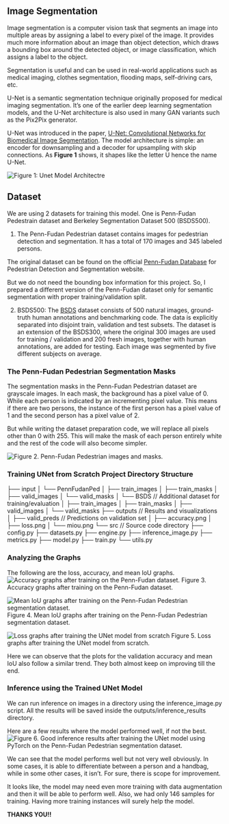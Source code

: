 ## Image Segmentation
Image segmentation is a computer vision task that segments an image into multiple areas by assigning a label to every pixel of the image. It provides much more information about an image than object detection, which draws a bounding box around the detected object, or image classification, which assigns a label to the object.

Segmentation is useful and can be used in real-world applications such as medical imaging, clothes segmentation, flooding maps, self-driving cars, etc. 

U-Net is a semantic segmentation technique originally proposed for medical imaging segmentation. It’s one of the earlier deep learning segmentation models, and the U-Net architecture is also used in many GAN variants such as the Pix2Pix generator. 

U-Net was introduced in the paper, [U-Net: Convolutional Networks for Biomedical Image Segmentation](https://arxiv.org/abs/1505.04597). The model architecture is simple: an encoder for downsampling and a decoder for upsampling with skip connections. As **Figure 1** shows, it shapes like the letter U hence the name U-Net.

![Figure 1: Unet Model Architectre](Images/1_unet_architecture_paper-768x427.webp)

## Dataset
We are using 2 datasets for training this model. One is Penn-Fudan Pedestrain dataset and Berkeley Segmentation Dataset 500 (BSDS500). 

1. The Penn-Fudan Pedestrian dataset contains images for pedestrian detection and segmentation. It has a total of 170 images and 345 labeled persons.

The original dataset can be found on the official [Penn-Fudan Database](https://www.kaggle.com/datasets/sovitrath/penn-fudan-pedestrian-dataset-for-segmentation) for Pedestrian Detection and Segmentation website.

But we do not need the bounding box information for this project. So, I prepared a different version of the Penn-Fudan dataset only for semantic segmentation with proper training/validation split. 

2. BSDS500: The [BSDS](https://www.kaggle.com/datasets/balraj98/berkeley-segmentation-dataset-500-bsds500) dataset consists of 500 natural images, ground-truth human annotations and benchmarking code. The data is explicitly separated into disjoint train, validation and test subsets. The dataset is an extension of the BSDS300, where the original 300 images are used for training / validation and 200 fresh images, together with human annotations, are added for testing. Each image was segmented by five different subjects on average. 

### The Penn-Fudan Pedestrian Segmentation Masks ###
The segmentation masks in the Penn-Fudan Pedestrian dataset are grayscale images. In each mask, the background has a pixel value of 0. While each person is indicated by an incrementing pixel value. This means if there are two persons, the instance of the first person has a pixel value of 1 and the second person has a pixel value of 2.

But while writing the dataset preparation code, we will replace all pixels other than 0 with 255. This will make the mask of each person entirely white and the rest of the code will also become simpler.

![Figure 2. Penn-Fudan Pedestrian images and masks.](Images/penn-fundan-pedestiran-samples-to-train-unet-from-scratch.png)

### Training UNet from Scratch Project Directory Structure ###

├── input
│   └── PennFudanPed
│       ├── train_images
│       ├── train_masks
│       ├── valid_images
│       └── valid_masks
│   └── BSDS  // Additional dataset for training/evaluation
│       ├── train_images
│       ├── train_masks
│       ├── valid_images
│       └── valid_masks
├── outputs  // Results and visualizations
│   ├── valid_preds  // Predictions on validation set
│   ├── accuracy.png
│   ├── loss.png
│   └── miou.png
└── src  // Source code directory
    ├── config.py
    ├── datasets.py
    ├── engine.py
    ├── inference_image.py
    ├── metrics.py
    ├── model.py
    ├── train.py
    └── utils.py 

### Analyzing the Graphs ###
The following are the loss, accuracy, and mean IoU graphs.
![Accuracy graphs after training on the Penn-Fudan dataset.](codes/outputs/inference_results/accuracy.png)
Figure 3. Accuracy graphs after training on the Penn-Fudan dataset.

![Mean IoU graphs after training on the Penn-Fudan Pedestrian segmentation dataset.](codes/outputs/inference_results/miou.png)
Figure 4. Mean IoU graphs after training on the Penn-Fudan Pedestrian segmentation dataset.

![Loss graphs after training the UNet model from scratch](codes/outputs/inference_results/loss.png)
Figure 5. Loss graphs after training the UNet model from scratch.

Here we can observe that the plots for the validation accuracy and mean IoU also follow a similar trend. They both almost keep on improving till the end.

### Inference using the Trained UNet Model ##
We can run inference on images in a directory using the inference_image.py script. All the results will be saved inside the outputs/inference_results directory.

Here are a few results where the model performed well, if not the best.
![Figure 6. Good inference results after training the UNet model using PyTorch on the Penn-Fudan Pedestrian segmentation dataset.](Images/image.png)

We can see that the model performs well but not very well obviously. In some cases, it is able to differentiate between a person and a handbag, while in some other cases, it isn’t. For sure, there is scope for improvement.

It looks like, the model may need even more training with data augmentation and then it will be able to perform well. Also, we had only 146 samples for training. Having more training instances will surely help the model.

**THANKS YOU!!**